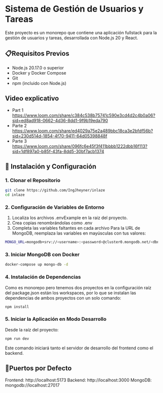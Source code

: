 # Sistema de Gestión de Usuarios y Tareas
Este proyecto es un monorepo que contiene una aplicación fullstack para la gestión de usuarios y tareas, desarrollada con Node.js 20 y React.

## 📋Requisitos Previos
- Node.js 20.17.0 o superior
- Docker y Docker Compose
- Git
- npm (incluido con Node.js)

## Video explicativo
- Part 1
https://www.loom.com/share/c384c538b75741c590e3cd4d2c4b0a06?sid=ed8ad918-0662-4d36-8dd1-9f9b19eda790
- Parte 2
https://www.loom.com/share/ed4029a75e2a489bbc18ca3e2bfdf56b?sid=230d514d-1854-4f70-9411-64d05398848f
- Parte 3
https://www.loom.com/share/096fc6e45f3f411bbbb1222dbb16f113?sid=1df897a0-b85f-43fa-8dd5-30bf7acb1374

## 🚀 Instalación y Configuración

### 1. Clonar el Repositorio

```bash
git clone https://github.com/IngJheyner/inlaze
cd inlaze
```

### 2. Configuración de Variables de Entorno
1. Localiza los archivos .envExample en la raiz del proyecto.
2. Crea copias renombrándolas como .env
3. Completa las variables faltantes en cada archivo
Para la URL de MongoDB, reemplaza las variables en mayúsculas con tus valores:

```bash
MONGO_URL=mongodb+srv://<username>:<password>@cluster0.mongodb.net/<dbname>?retryWrites=true&w=majority
```

### 3. Iniciar MongoDB con Docker
```bash
docker-compose up mongo-db -d
```

### 4. Instalación de Dependencias
Como es monorepo pero tenemos dos proyectos en la configuración raíz del package.json están los workspaces, por lo que se instalan las dependencias de ambos proyectos con un solo comando:
```bash
npm install
```

### 5. Iniciar la Aplicación en Modo Desarrollo
Desde la raíz del proyecto:
```bash
npm run dev
```
Este comando iniciará tanto el servidor de desarrollo del frontend como el backend.

## 📌Puertos por Defecto
Frontend: http://localhost:5173
Backend: http://localhost:3000
MongoDB: mongodb://localhost:27017